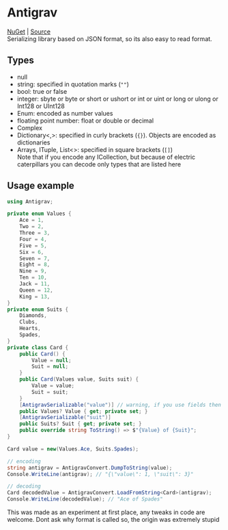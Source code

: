 # Antigrav
[NuGet](https://www.nuget.org/packages/Antigrav) | [Source](https://github.com/antigrav-technologies/antigrav-cs)\
Serializing library based on JSON format, so its also easy to read format.
## Types
- null
- string: specified in quotation marks (`""`)
- bool: true or false
- integer: sbyte or byte or short or ushort or int or uint or long or ulong or Int128 or UInt128
- Enum: encoded as number values
- floating point number: float or double or decimal
- Complex
- Dictionary<,>: specified in curly brackets (`{}`). Objects are encoded as dictionaries
- Arrays, ITuple, List<>: specified in square brackets (`[]`)\
Note that if you encode any ICollection, but because of electric caterpillars you can decode only types that are listed here
## Usage example

```c#
using Antigrav;

private enum Values {
    Ace = 1,
    Two = 2,
    Three = 3,
    Four = 4,
    Five = 5,
    Six = 6,
    Seven = 7,
    Eight = 8,
    Nine = 9,
    Ten = 10,
    Jack = 11,
    Queen = 12,
    King = 13,
}
private enum Suits {
    Diamonds,
    Clubs,
    Hearts,
    Spades,
}
private class Card {
    public Card() {
        Value = null;
        Suit = null;
    }
    public Card(Values value, Suits suit) {
        Value = value;
        Suit = suit;
    }
    [AntigravSerializable("value")] // warning, if you use fields then implement a set method.
    public Values? Value { get; private set; }
    [AntigravSerializable("suit")]
    public Suits? Suit { get; private set; }
    public override string ToString() => $"{Value} of {Suit}";
}

Card value = new(Values.Ace, Suits.Spades);

// encoding
string antigrav = AntigravConvert.DumpToString(value);
Console.WriteLine(antigrav); // "{\"value\": 1, \"suit\": 3}"

// decoding
Card decodedValue = AntigravConvert.LoadFromString<Card>(antigrav);
Console.WriteLine(decodedValue); // "Ace of Spades"
```
This was made as an experiment at first place, any tweaks in code are welcome. Dont ask why format is called so, the origin was extremely stupid
